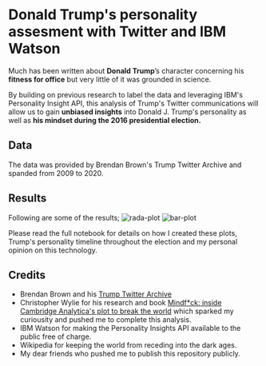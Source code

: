 # Donald Trump's personality assesment with Twitter and IBM Watson

Much has been written about **Donald Trump**’s character concerning his **fitness for office** but very little of it was grounded in science. 

By building on previous research to label the data and leveraging IBM's Personality Insight API, this analysis of Trump's Twitter communications will allow us to gain **unbiased insights** into Donald J. Trump's personality as well as **his mindset during the 2016 presidential election.**

## Data 
The data was provided by Brendan Brown's Trump Twitter Archive and spanded from 2009 to 2020.

## Results
Following are some of the results; 
![rada-plot](https://github.com/Syker-uk/realDonaldTrump/blob/master/doc/radar-plot.png)
![bar-plot](https://github.com/Syker-uk/realDonaldTrump/blob/master/doc/bar-plot.png)

Please read the full notebook for details on how I created these plots, Trump's personality timeline throughout the election and my personal opinion on this technology.  

## Credits
- Brendan Brown and his [Trump Twitter Archive](www.trumptwitterarchive.com/about)
- Christopher Wylie for his research and book [Mindf*ck: inside Cambridge Analytica's plot to break the world](https://www.amazon.co.uk/Mindf-Inside-Cambridge-Analyticas-Break/dp/1788164997) which sparked my curiousity and pushed me to complete this analysis.
- IBM Watson for making the Personality Insights API available to the public free of charge.
- Wikipedia for keeping the world from receding into the dark ages.
- My dear friends who pushed me to publish this repository publicly. 
